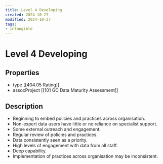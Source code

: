 ```yaml
---
title: Level 4 Developing
created: 2024-10-27
modified: 2024-10-27
tags:
- intangible
---
```

# Level 4 Developing
## Properties
- type [[404.05 Rating]]
- assocProject [[101 GC Data Maturity Assessment]]
## Description
- Beginning to embed policies and practices across organisation.
- Non-expert data users have little or no reliance on specialist support.
- Some external outreach and engagement.
- Regular review of policies and practices.
- Data consistently seen as a priority.
- High levels of engagement with data from all staff.
- Deep capability.
- Implementation of practices across organisation may be inconsistent.
